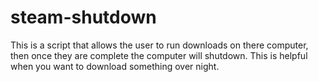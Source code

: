 # steam-shutdown
This is a script that allows the user to run downloads on there computer, then once they are complete the computer will shutdown. This is helpful when you want to download something over night.
